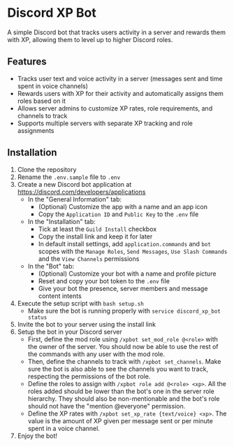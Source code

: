 # Discord XP Bot

A simple Discord bot that tracks users activity in a server and rewards them with XP, allowing them to level up to higher Discord roles.


## Features
- Tracks user text and voice activity in a server (messages sent and time spent in voice channels)
- Rewards users with XP for their activity and automatically assigns them roles based on it
- Allows server admins to customize XP rates, role requirements, and channels to track
- Supports multiple servers with separate XP tracking and role assignments

## Installation
1. Clone the repository
2. Rename the `.env.sample` file to `.env`
3. Create a new Discord bot application at https://discord.com/developers/applications
    - In the "General Information" tab:
        - (Optional) Customize the app with a name and an app icon
        - Copy the `Application ID` and `Public Key` to the `.env` file
    - In the "Installation" tab:
        - Tick at least the `Guild Install` checkbox
        - Copy the install link and keep it for later
        - In default install settings, add `application.commands` and `bot` scopes with the `Manage Roles`, `Send Messages`, `Use Slash Commands` and the `View Channels`  permissions
    - In the "Bot" tab:
        - (Optional) Customize your bot with a name and profile picture
        - Reset and copy your bot token to the `.env` file
        - Give your bot the presence, server members and message content intents
4. Execute the setup script with `bash setup.sh`
    - Make sure the bot is running properly with `service discord_xp_bot status`
5. Invite the bot to your server using the install link
6. Setup the bot in your Discord server
    - First, define the mod role using `/xpbot set_mod_role @<role>` with the owner of the server. You should now be able to use the rest of the commands with any user with the mod role.
    - Then, define the channels to track with `/xpbot set_channels`. Make sure the bot is also able to see the channels you want to track, respecting the permissions of the bot role.
    - Define the roles to assign with `/xpbot role add @<role> <xp>`. All the roles added should be lower than the bot's one in the server role hierarchy. They should also be non-mentionable and the bot's role should not have the "mention @everyone" permission.
    - Define the XP rates with `/xpbot set_xp_rate {text/voice} <xp>`. The value is the amount of XP given per message sent or per minute spent in a voice channel.
7. Enjoy the bot!
